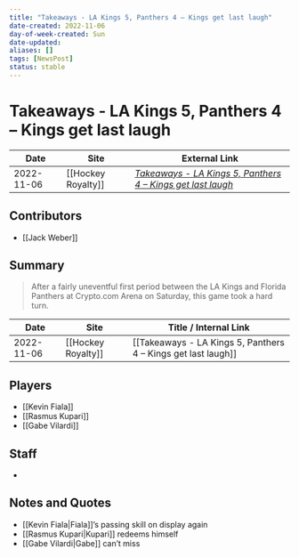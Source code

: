 ```yaml
---
title: "Takeaways - LA Kings 5, Panthers 4 – Kings get last laugh"
date-created: 2022-11-06
day-of-week-created: Sun
date-updated: 
aliases: []
tags: [NewsPost]
status: stable
---
```


# Takeaways - LA Kings 5, Panthers 4 – Kings get last laugh

| Date       | Site               | External Link                                                                                                                                    |
| ---------- | ------------------ | ------------------------------------------------------------------------------------------------------------------------------------------------ |
| 2022-11-06 | [[Hockey Royalty]] | [*Takeaways - LA Kings 5, Panthers 4 – Kings get last laugh*](https://hockeyroyalty.com/2022/11/06/takeaways-la-kings-5-panthers-4-kings-laugh/) |

## Contributors
- [[Jack Weber]]

## Summary
> After a fairly uneventful first period between the LA Kings and Florida Panthers at Crypto.com Arena on Saturday, this game took a hard turn.

| Date | Site | Title / Internal Link | 
| ---- | ---- | --------------------- |
| 2022-11-06 | [[Hockey Royalty]]      | [[Takeaways - LA Kings 5, Panthers 4 – Kings get last laugh]]          |

## Players
- [[Kevin Fiala]]
- [[Rasmus Kupari]]
- [[Gabe Vilardi]]

## Staff
- 

## Notes and Quotes
- [[Kevin Fiala|Fiala]]’s passing skill on display again
- [[Rasmus Kupari|Kupari]] redeems himself
- [[Gabe Vilardi|Gabe]] can’t miss
